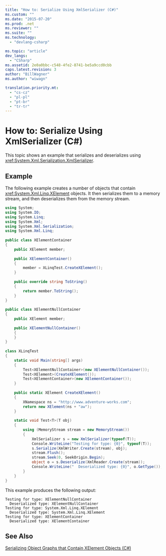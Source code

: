 ```yaml
---
title: "How to: Serialize Using XmlSerializer (C#)"
ms.custom: ""
ms.date: "2015-07-20"
ms.prod: .net
ms.reviewer: ""
ms.suite: ""
ms.technology: 
  - "devlang-csharp"

ms.topic: "article"
dev_langs: 
  - "CSharp"
ms.assetid: 2e0a0bbc-c548-4fe2-8741-be5a9ccd0cbb
caps.latest.revision: 3
author: "BillWagner"
ms.author: "wiwagn"

translation.priority.mt: 
  - "cs-cz"
  - "pl-pl"
  - "pt-br"
  - "tr-tr"
---
```

# How to: Serialize Using XmlSerializer (C#)
This topic shows an example that serializes and deserializes using <xref:System.Xml.Serialization.XmlSerializer>.  
  
## Example  
 The following example creates a number of objects that contain <xref:System.Xml.Linq.XElement> objects. It then serializes them to a memory stream, and then deserializes them from the memory stream.  
  
```csharp  
using System;  
using System.IO;  
using System.Linq;  
using System.Xml;  
using System.Xml.Serialization;  
using System.Xml.Linq;  
  
public class XElementContainer  
{  
    public XElement member;  
  
    public XElementContainer()  
    {  
        member = XLinqTest.CreateXElement();  
    }  
  
    public override string ToString()  
    {  
        return member.ToString();  
    }  
}  
  
public class XElementNullContainer  
{  
    public XElement member;  
  
    public XElementNullContainer()  
    {  
    }  
}  
  
class XLinqTest  
{  
    static void Main(string[] args)  
    {  
        Test<XElementNullContainer>(new XElementNullContainer());  
        Test<XElement>(CreateXElement());  
        Test<XElementContainer>(new XElementContainer());  
    }  
  
    public static XElement CreateXElement()  
    {  
        XNamespace ns = "http://www.adventure-works.com";  
        return new XElement(ns + "aw");  
    }  
  
    static void Test<T>(T obj)  
    {  
        using (MemoryStream stream = new MemoryStream())  
        {  
            XmlSerializer s = new XmlSerializer(typeof(T));  
            Console.WriteLine("Testing for type: {0}", typeof(T));  
            s.Serialize(XmlWriter.Create(stream), obj);  
            stream.Flush();  
            stream.Seek(0, SeekOrigin.Begin);  
            object o = s.Deserialize(XmlReader.Create(stream));  
            Console.WriteLine("  Deserialized type: {0}", o.GetType());  
        }  
    }  
}  
```  
  
 This example produces the following output:  
  
```  
Testing for type: XElementNullContainer  
  Deserialized type: XElementNullContainer  
Testing for type: System.Xml.Linq.XElement  
  Deserialized type: System.Xml.Linq.XElement  
Testing for type: XElementContainer  
  Deserialized type: XElementContainer  
```  
  
## See Also  
 [Serializing Object Graphs that Contain XElement Objects (C#)](../../../../csharp/programming-guide/concepts/linq/serializing-object-graphs-that-contain-xelement-objects.md)
